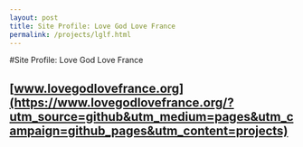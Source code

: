 ```yaml
---
layout: post
title: Site Profile: Love God Love France
permalink: /projects/lglf.html
---
```

#Site Profile: Love God Love France
## [www.lovegodlovefrance.org](https://www.lovegodlovefrance.org/?utm_source=github&utm_medium=pages&utm_campaign=github_pages&utm_content=projects)
